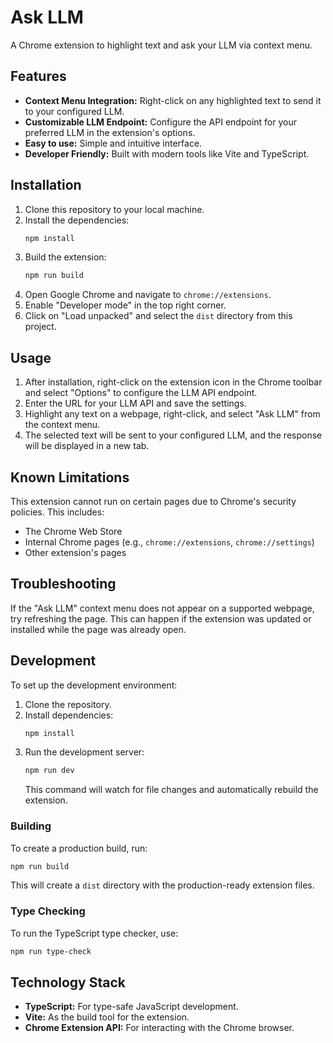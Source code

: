 # Ask LLM

A Chrome extension to highlight text and ask your LLM via context menu.

## Features

- **Context Menu Integration:** Right-click on any highlighted text to send it to your configured LLM.
- **Customizable LLM Endpoint:** Configure the API endpoint for your preferred LLM in the extension's options.
- **Easy to use:** Simple and intuitive interface.
- **Developer Friendly:** Built with modern tools like Vite and TypeScript.

## Installation

1.  Clone this repository to your local machine.
2.  Install the dependencies:
    ```bash
    npm install
    ```
3.  Build the extension:
    ```bash
    npm run build
    ```
4.  Open Google Chrome and navigate to `chrome://extensions`.
5.  Enable "Developer mode" in the top right corner.
6.  Click on "Load unpacked" and select the `dist` directory from this project.

## Usage

1.  After installation, right-click on the extension icon in the Chrome toolbar and select "Options" to configure the LLM API endpoint.
2.  Enter the URL for your LLM API and save the settings.
3.  Highlight any text on a webpage, right-click, and select "Ask LLM" from the context menu.
4.  The selected text will be sent to your configured LLM, and the response will be displayed in a new tab.

## Known Limitations

This extension cannot run on certain pages due to Chrome's security policies. This includes:
- The Chrome Web Store
- Internal Chrome pages (e.g., `chrome://extensions`, `chrome://settings`)
- Other extension's pages

## Troubleshooting

If the "Ask LLM" context menu does not appear on a supported webpage, try refreshing the page. This can happen if the extension was updated or installed while the page was already open.

## Development

To set up the development environment:

1.  Clone the repository.
2.  Install dependencies:
    ```bash
    npm install
    ```
3.  Run the development server:
    ```bash
    npm run dev
    ```
    This command will watch for file changes and automatically rebuild the extension.

### Building

To create a production build, run:

```bash
npm run build
```

This will create a `dist` directory with the production-ready extension files.

### Type Checking

To run the TypeScript type checker, use:

```bash
npm run type-check
```

## Technology Stack

- **TypeScript:** For type-safe JavaScript development.
- **Vite:** As the build tool for the extension.
- **Chrome Extension API:** For interacting with the Chrome browser.
